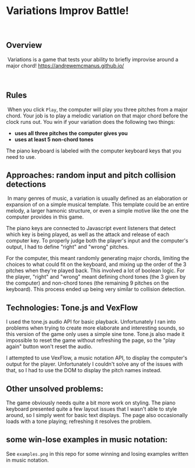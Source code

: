 # Variations Improv Battle!
​
## Overview
​
Variations is a game that tests your ability to briefly improvise around a major chord!
https://andrewemcmanus.github.io/

​
## Rules
​
When you click `Play`, the computer will play you three pitches from a major chord. Your job is to play a melodic variation on that major chord before the clock runs out. You win if your variation does the following two things:
​
* **uses all three pitches the computer gives you**
* **uses at least 5 non-chord tones**
​

The piano keyboard is labeled with the computer keyboard keys that you need to use.

## Approaches: random input and pitch collision detections
​
In many genres of music, a variation is usually defined as an elaboration or expansion of on a simple musical template. This template could be an entire melody, a larger hamonic structure, or even a simple motive like the one the computer provides in this game. 

The piano keys are connected to Javascript event listeners that detect which key is being played, as well as the attack and release of each computer key. To properly judge both the player's input and the computer's output, I had to define "right" and "wrong" pitches.

For the computer, this meant randomly generating major chords, limiting the choices to what could fit on the keyboard, and mixing up the order of the 3 pitches when they're played back. This involved a lot of boolean logic. For the player, "right" and "wrong" meant defining chord tones (the 3 given by the computer) and non-chord tones (the remaining 9 pitches on the keyboard). This process ended up being very similar to collision detection.

## Technologies: Tone.js and VexFlow

I used the tone.js audio API for basic playback. Unfortunately I ran into problems when trying to create more elaborate and interesting sounds, so this version of the game only uses a simple sine tone. Tone.js also made it impossible to reset the game without refreshing the page, so the "play again" button won't reset the audio.   

I attempted to use VexFlow, a music notation API, to display the computer's output for the player. Unfortunately I couldn't solve any of the issues with that, so I had to use the DOM to display the pitch names instead.

## Other unsolved problems:

The game obviously needs quite a bit more work on styling. The piano keyboard presented quite a few layout issues that I wasn't able to style around, so I simply went for basic text displays. The page also occasionally loads with a tone playing; refreshing it resolves the problem.
​
## some win-lose examples in music notation:

See `examples.png` in this repo for some winning and losing examples written in music notation.








